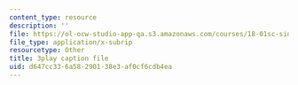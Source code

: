 ```yaml
---
content_type: resource
description: ''
file: https://ol-ocw-studio-app-qa.s3.amazonaws.com/courses/18-01sc-single-variable-calculus-fall-2010/d647cc336a58290138e3af0cf6cdb4ea_7K1sB05pE0A.srt
file_type: application/x-subrip
resourcetype: Other
title: 3play caption file
uid: d647cc33-6a58-2901-38e3-af0cf6cdb4ea
---
```

